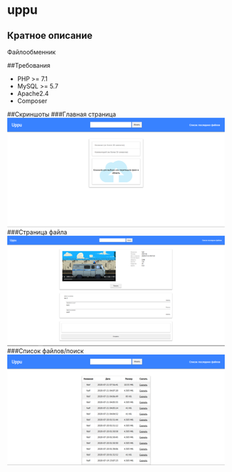 # uppu

## Кратное описание
Файлообменник

##Требования
+ PHP >= 7.1
+ MySQL >= 5.7
+ Apache2.4
+ Composer

##Скриншоты
###Главная страница
![alt-текст](screenshots/main.png "Главная страница")
###Страница файла
![alt-текст](screenshots/file.png "Страница файла")
###Список файлов/поиск
![alt-текст](screenshots/list.png "Список файлов/поиск")
